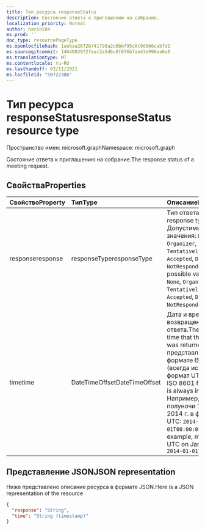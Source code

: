 ```yaml
---
title: Тип ресурса responseStatus
description: Состояние ответа к приглашению на собрание.
localization_priority: Normal
author: harini84
ms.prod: ''
doc_type: resourcePageType
ms.openlocfilehash: 1aebaa2672b741798a2c6bbf95c8c9d966cabfd1
ms.sourcegitcommit: 14648839f2feac2e5d6c8f876b7ae43e996ea6a0
ms.translationtype: MT
ms.contentlocale: ru-RU
ms.lasthandoff: 03/11/2021
ms.locfileid: "50722386"
---
```

# <a name="responsestatus-resource-type"></a><span data-ttu-id="ce3b4-103">Тип ресурса responseStatus</span><span class="sxs-lookup"><span data-stu-id="ce3b4-103">responseStatus resource type</span></span>

<span data-ttu-id="ce3b4-104">Пространство имен: microsoft.graph</span><span class="sxs-lookup"><span data-stu-id="ce3b4-104">Namespace: microsoft.graph</span></span>

<span data-ttu-id="ce3b4-105">Состояние ответа к приглашению на собрание.</span><span class="sxs-lookup"><span data-stu-id="ce3b4-105">The response status of a meeting request.</span></span>

## <a name="properties"></a><span data-ttu-id="ce3b4-106">Свойства</span><span class="sxs-lookup"><span data-stu-id="ce3b4-106">Properties</span></span>

| <span data-ttu-id="ce3b4-107">Свойство</span><span class="sxs-lookup"><span data-stu-id="ce3b4-107">Property</span></span> | <span data-ttu-id="ce3b4-108">Тип</span><span class="sxs-lookup"><span data-stu-id="ce3b4-108">Type</span></span>           | <span data-ttu-id="ce3b4-109">Описание</span><span class="sxs-lookup"><span data-stu-id="ce3b4-109">Description</span></span> |
|:---------|:---------------|:------------|
| <span data-ttu-id="ce3b4-110">response</span><span class="sxs-lookup"><span data-stu-id="ce3b4-110">response</span></span> | <span data-ttu-id="ce3b4-111">responseType</span><span class="sxs-lookup"><span data-stu-id="ce3b4-111">responseType</span></span>   | <span data-ttu-id="ce3b4-112">Тип ответа.</span><span class="sxs-lookup"><span data-stu-id="ce3b4-112">The response type.</span></span> <span data-ttu-id="ce3b4-113">Допустимые значения: `None`, `Organizer`, `TentativelyAccepted`, `Accepted`, `Declined`, `NotResponded`.</span><span class="sxs-lookup"><span data-stu-id="ce3b4-113">The possible values are: `None`, `Organizer`, `TentativelyAccepted`, `Accepted`, `Declined`, `NotResponded`.</span></span>
| <span data-ttu-id="ce3b4-114">time</span><span class="sxs-lookup"><span data-stu-id="ce3b4-114">time</span></span>     | <span data-ttu-id="ce3b4-115">DateTimeOffset</span><span class="sxs-lookup"><span data-stu-id="ce3b4-115">DateTimeOffset</span></span> | <span data-ttu-id="ce3b4-116">Дата и время возвращения ответа.</span><span class="sxs-lookup"><span data-stu-id="ce3b4-116">The date and time that the response was returned.</span></span> <span data-ttu-id="ce3b4-117">Они представлены в формате ISO 8601 (всегда используется формат UTC).</span><span class="sxs-lookup"><span data-stu-id="ce3b4-117">It uses ISO 8601 format and is always in UTC time.</span></span> <span data-ttu-id="ce3b4-118">Например, значение полуночи 1 января 2014 г. в формате UTC: `2014-01-01T00:00:00Z`.</span><span class="sxs-lookup"><span data-stu-id="ce3b4-118">For example, midnight UTC on Jan 1, 2014 is `2014-01-01T00:00:00Z`</span></span>

## <a name="json-representation"></a><span data-ttu-id="ce3b4-119">Представление JSON</span><span class="sxs-lookup"><span data-stu-id="ce3b4-119">JSON representation</span></span>

<span data-ttu-id="ce3b4-120">Ниже представлено описание ресурса в формате JSON.</span><span class="sxs-lookup"><span data-stu-id="ce3b4-120">Here is a JSON representation of the resource</span></span>

<!-- {
  "blockType": "resource",
  "optionalProperties": [

  ],
  "@odata.type": "microsoft.graph.responseStatus"
}-->

```json
{
  "response": "String",
  "time": "String (timestamp)"
}
```

<!-- uuid: 8fcb5dbc-d5aa-4681-8e31-b001d5168d79
2015-10-25 14:57:30 UTC -->
<!-- {
  "type": "#page.annotation",
  "description": "responseStatus resource",
  "keywords": "",
  "section": "documentation",
  "tocPath": ""
}-->

